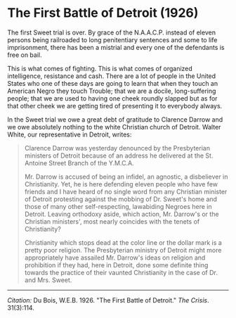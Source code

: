 <!--
title:   The First Battle of Detroit
author:  Du Bois, W.E.B.
journal: The Crisis
year:    1926
volume:  31
issue:   3
pages:   114
-->

# The First Battle of Detroit (1926)

The first Sweet trial is over. By grace of the N.A.A.C.P. instead of eleven persons being railroaded to long penitentiary sentences and some to life imprisonment, there has been a mistrial and every one of the defendants is free on bail. 

This is what comes of fighting. This is what comes of organized intelligence, resistance and cash. There are a lot of people in the United States who one of these days are going to learn that when they touch an American Negro they touch Trouble; that we are a docile, long-suffering people; that we are used to having one cheek roundly slapped but as for that other cheek we are getting tired of presenting it to everybody always. 

In the Sweet trial we owe a great debt of gratitude to Clarence Darrow and we owe absolutely nothing to the white Christian church of Detroit. Walter White, our representative in Detroit, writes: 

> Clarence Darrow was yesterday denounced by the Presbyterian ministers of Detroit because of an address he delivered at the St. Antoine Street Branch of the Y.M.C.A. <p> Mr. Darrow is accused of being an infidel, an agnostic, a disbeliever in Christianity. Yet, he is here defending eleven people who have few friends and I have heard of no single word from any Christian minister of Detroit protesting against the mobbing of Dr. Sweet's home and those of many other self-respecting, lawabiding Negroes here in Detroit. Leaving orthodoxy aside, which action, Mr. Darrow's or the Christian ministers', most nearly coincides with the tenets of Christianity? <p>  Christianity which stops dead at the color line or the dollar mark is a pretty poor religion. The Presbyterian ministry of Detroit might more appropriately have assailed Mr. Darrow's ideas on religion and prohibition if they had, here in Detroit, done some definite thing towards the practice of their vaunted Christianity in the case of Dr. and Mrs. Sweet. 

________________
*Citation:* Du Bois, W.E.B. 1926. "The First Battle of Detroit." *The Crisis*. 31(3):114.